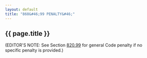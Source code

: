 ```yaml
---
layout: default 
title: "860&#46;99 PENALTY&#46;"
---
```


{{ page.title }}
----------------

(EDITOR'S NOTE: See Section [820.99](39b74b22.html) for general Code
penalty if no specific penalty is provided.)
